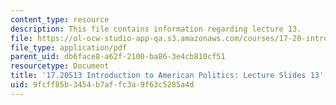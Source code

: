 ```yaml
---
content_type: resource
description: This file contains information regarding lecture 13.
file: https://ol-ocw-studio-app-qa.s3.amazonaws.com/courses/17-20-introduction-to-american-politics-spring-2013/9fcff85b3454b7affc3a9f63c5285a4d_MIT17_20S13_Lecture13.pdf
file_type: application/pdf
parent_uid: db6face8-a62f-2100-ba86-3e4cb810cf51
resourcetype: Document
title: '17.20S13 Introduction to American Politics: Lecture Slides 13'
uid: 9fcff85b-3454-b7af-fc3a-9f63c5285a4d
---
```

